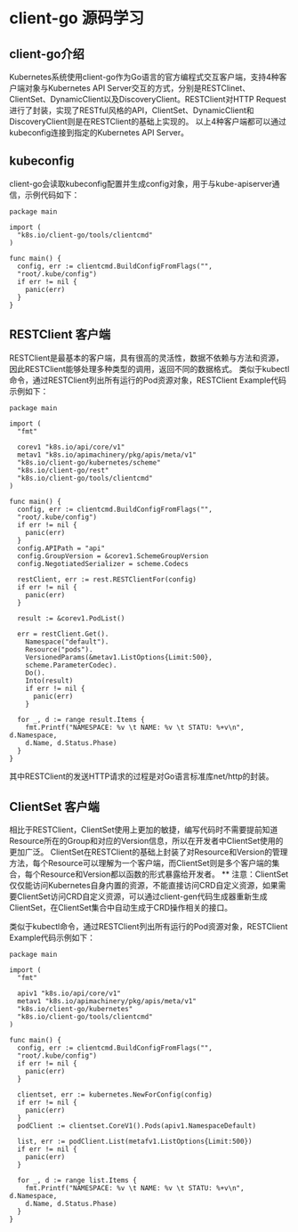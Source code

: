 # client-go 源码学习

## client-go介绍

Kubernetes系统使用client-go作为Go语言的官方编程式交互客户端，支持4种客户端对象与Kubernetes API Server交互的方式，分别是RESTClinet、ClientSet、DynamicClient以及DiscoveryClient。RESTClient对HTTP Request进行了封装，实现了RESTful风格的API，ClientSet、DynamicClient和DiscoveryClient则是在RESTClient的基础上实现的。
以上4种客户端都可以通过kubeconfig连接到指定的Kubernetes API Server。

## kubeconfig

client-go会读取kubeconfig配置并生成config对象，用于与kube-apiserver通信，示例代码如下：

```
package main

import (
  "k8s.io/client-go/tools/clientcmd"
)

func main() {
  config, err := clientcmd.BuildConfigFromFlags("",
  "root/.kube/config")
  if err != nil {
    panic(err)
  }
}
```

## RESTClient 客户端
RESTClient是最基本的客户端，具有很高的灵活性，数据不依赖与方法和资源，因此RESTClient能够处理多种类型的调用，返回不同的数据格式。
类似于kubectl命令，通过RESTClient列出所有运行的Pod资源对象，RESTClient Example代码示例如下：

```
package main

import (
  "fmt"
  
  corev1 "k8s.io/api/core/v1"
  metav1 "k8s.io/apimachinery/pkg/apis/meta/v1"
  "k8s.io/client-go/kubernetes/scheme"
  "k8s.io/client-go/rest"
  "k8s.io/client-go/tools/clientcmd"
)

func main() {
  config, err := clientcmd.BuildConfigFromFlags("",
  "root/.kube/config")
  if err != nil {
    panic(err)
  }
  config.APIPath = "api"
  config.GroupVersion = &corev1.SchemeGroupVersion
  config.NegotiatedSerializer = scheme.Codecs

  restClient, err := rest.RESTClientFor(config)
  if err != nil {
    panic(err)
  }

  result := &corev1.PodList()

  err = restClient.Get().
    Namespace("default").
	Resource("pods").
	VersionedParams(&metav1.ListOptions{Limit:500},
	scheme.ParameterCodec).
	Do().
	Into(result)
	if err != nil {
	  panic(err)
	}

  for _, d := range result.Items {
    fmt.Printf("NAMESPACE: %v \t NAME: %v \t STATU: %+v\n", d.Namespace,
	d.Name, d.Status.Phase)
  }
}
```

其中RESTClient的发送HTTP请求的过程是对Go语言标准库net/http的封装。

## ClientSet 客户端
相比于RESTClient，ClientSet使用上更加的敏捷，编写代码时不需要提前知道Resource所在的Group和对应的Version信息，所以在开发者中ClientSet使用的更加广泛。
ClientSet在RESTClient的基础上封装了对Resource和Version的管理方法，每个Resource可以理解为一个客户端，而ClientSet则是多个客户端的集合，每个Resource和Version都以函数的形式暴露给开发者。
** 注意：ClientSet仅仅能访问Kubernetes自身内置的资源，不能直接访问CRD自定义资源，如果需要ClientSet访问CRD自定义资源，可以通过client-gen代码生成器重新生成ClientSet，在ClientSet集合中自动生成于CRD操作相关的接口。

类似于kubectl命令，通过RESTClient列出所有运行的Pod资源对象，RESTClient Example代码示例如下：

```
package main

import (
  "fmt"
  
  apiv1 "k8s.io/api/core/v1"
  metav1 "k8s.io/apimachinery/pkg/apis/meta/v1"
  "k8s.io/client-go/kubernetes"
  "k8s.io/client-go/tools/clientcmd"
)

func main() {
  config, err := clientcmd.BuildConfigFromFlags("",
  "root/.kube/config")
  if err != nil {
    panic(err)
  }

  clientset, err := kubernetes.NewForConfig(config)
  if err != nil {
    panic(err)
  }
  podClient := clientset.CoreV1().Pods(apiv1.NamespaceDefault)

  list, err := podClient.List(metafv1.ListOptions{Limit:500})
  if err != nil {
    panic(err)
  }

  for _, d := range list.Items {
    fmt.Printf("NAMESPACE: %v \t NAME: %v \t STATU: %+v\n", d.Namespace,
	d.Name, d.Status.Phase)
  }
}
```



